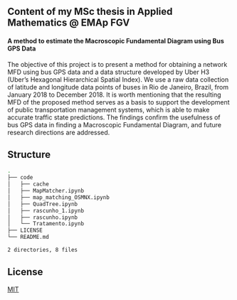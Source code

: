 ## Content of my MSc thesis in Applied Mathematics @ EMAp FGV
#### A method to estimate the Macroscopic Fundamental Diagram using Bus GPS Data

The objective of this project is to present a method for obtaining a network MFD using bus GPS data and a data structure developed by Uber H3 (Uber’s Hexagonal Hierarchical Spatial Index). We use a raw data collection of latitude and longitude data points of buses in Rio de Janeiro, Brazil, from January 2018 to December 2018. It is worth mentioning that the resulting MFD of the proposed method serves as a basis to support the development of public transportation management systems, which is able to make accurate traffic state predictions. The findings confirm the usefulness of bus GPS data in finding a Macroscopic Fundamental Diagram, and future research directions are addressed.

## Structure

```bash
.
├── code
│   ├── cache
│   ├── MapMatcher.ipynb
│   ├── map_matching_OSMNX.ipynb
│   ├── QuadTree.ipynb
│   ├── rascunho_1.ipynb
│   ├── rascunho.ipynb
│   └── Tratamento.ipynb
├── LICENSE
└── README.md

2 directories, 8 files

```

## License
[MIT](https://choosealicense.com/licenses/mit/)
